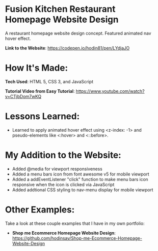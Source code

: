 # Fusion Kitchen Restaurant Homepage Website Design

A restaurant homepage website design concept. Featured animated nav hover effect. 

**Link to the Website**: https://codepen.io/hodin81/pen/LYdjaJO

# How It's Made: 

**Tech Used**: HTML 5, CSS 3, and JavaScript

**Tutorial Video from Easy Tutorial**: https://www.youtube.com/watch?v=CTjbDom7wKQ

# Lessons Learned: 

- Learned to apply animated hover effect using <z-index: -1> and pseudo-elements like <:hover> and <::before>.

# My Addition to the Website:

- Added @media for viewport responsiveness
- Added a menu bars icon from font awesome v5 for mobile viewport
- Added a addEventListener "click" function to make menu bars icon responsive when the icon is clicked via JavaScript
- Added addtional CSS styling to nav-menu display for mobile viewport

# Other Examples: 

Take a look at these couple examples that I have in my own portfolio:

- **Shop me Ecommerce Homepage Website Design**: https://github.com/hodinsay/Shop-me-Ecommerce-Homepage-Website-Design
